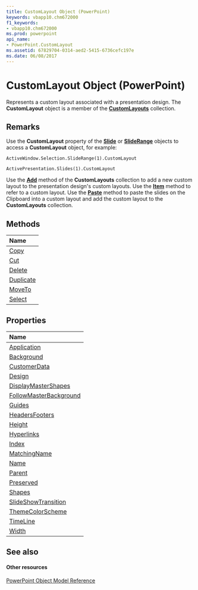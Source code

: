 ```yaml
---
title: CustomLayout Object (PowerPoint)
keywords: vbapp10.chm672000
f1_keywords:
- vbapp10.chm672000
ms.prod: powerpoint
api_name:
- PowerPoint.CustomLayout
ms.assetid: 67829704-0314-aed2-5415-6736cefc197e
ms.date: 06/08/2017
---
```



# CustomLayout Object (PowerPoint)

Represents a custom layout associated with a presentation design. The **CustomLayout** object is a member of the **[CustomLayouts](customlayouts-object-powerpoint.md)** collection.


## Remarks

Use the **CustomLayout** property of the **[Slide](slide-object-powerpoint.md)** or **[SlideRange](http://msdn.microsoft.com/library/440ab59d-744a-209f-bf28-d0acd3a21e1a%28Office.15%29.aspx)** objects to access a **CustomLayout** object, for example:


```
ActiveWindow.Selection.SlideRange(1).CustomLayout
```


```
ActivePresentation.Slides(1).CustomLayout
```

Use the **[Add](http://msdn.microsoft.com/library/d22dc23a-cb03-ab32-fd27-e360377369a9%28Office.15%29.aspx)** method of the **CustomLayouts** collection to add a new custom layout to the presentation design's custom layouts. Use the **[Item](http://msdn.microsoft.com/library/d22dc23a-cb03-ab32-fd27-e360377369a9%28Office.15%29.aspx)** method to refer to a custom layout. Use the **[Paste](http://msdn.microsoft.com/library/d4fcd2db-3d6b-0c59-6ea3-f9aadf90ed04%28Office.15%29.aspx)** method to paste the slides on the Clipboard into a custom layout and add the custom layout to the **CustomLayouts** collection.


## Methods



|**Name**|
|:-----|
|[Copy](http://msdn.microsoft.com/library/6ad8ab68-0e94-761e-d352-96eb2f8f795c%28Office.15%29.aspx)|
|[Cut](http://msdn.microsoft.com/library/e27f9ba5-d933-5e2d-e71c-e1757941bde1%28Office.15%29.aspx)|
|[Delete](http://msdn.microsoft.com/library/31f678ea-768c-d7c7-7ea9-7007f6e12ad4%28Office.15%29.aspx)|
|[Duplicate](http://msdn.microsoft.com/library/c4e0703e-5cd8-c305-bbc9-71b845ff4aba%28Office.15%29.aspx)|
|[MoveTo](http://msdn.microsoft.com/library/0efa5d50-0dd8-bcaa-5c05-1493c40c5b45%28Office.15%29.aspx)|
|[Select](http://msdn.microsoft.com/library/066d394e-2e5d-0d34-7bf5-438e3b72d908%28Office.15%29.aspx)|

## Properties



|**Name**|
|:-----|
|[Application](http://msdn.microsoft.com/library/91126d20-bfbb-fcad-72e0-fb10d78a17ab%28Office.15%29.aspx)|
|[Background](http://msdn.microsoft.com/library/61141722-d851-b3ff-f426-0865a6e31850%28Office.15%29.aspx)|
|[CustomerData](http://msdn.microsoft.com/library/a589362b-d987-f2ed-79f2-0e0afd9ae051%28Office.15%29.aspx)|
|[Design](http://msdn.microsoft.com/library/9630b24c-57fb-29a6-0126-cebf384015bd%28Office.15%29.aspx)|
|[DisplayMasterShapes](http://msdn.microsoft.com/library/07790f9c-fad7-7086-5d18-80fd6bf0658b%28Office.15%29.aspx)|
|[FollowMasterBackground](http://msdn.microsoft.com/library/9554e610-8d9a-ab32-411e-0f4aa40a7f19%28Office.15%29.aspx)|
|[Guides](http://msdn.microsoft.com/library/30230637-f357-506b-2cb3-621fb08bd36c%28Office.15%29.aspx)|
|[HeadersFooters](http://msdn.microsoft.com/library/e8a53212-99cb-26df-12dd-ec6a6c7b7116%28Office.15%29.aspx)|
|[Height](http://msdn.microsoft.com/library/7ba167ab-72dc-f482-aa7d-f0804cac895d%28Office.15%29.aspx)|
|[Hyperlinks](http://msdn.microsoft.com/library/834448c1-2acf-33b4-15c9-eb485d9c176c%28Office.15%29.aspx)|
|[Index](http://msdn.microsoft.com/library/bdbb922f-db6d-034e-b08b-08c9dd500a3b%28Office.15%29.aspx)|
|[MatchingName](http://msdn.microsoft.com/library/ff661ecd-37c7-5ea1-3bba-93e0d56aa66e%28Office.15%29.aspx)|
|[Name](http://msdn.microsoft.com/library/3ad36d6e-1b85-8ff2-9b76-f50a372e0f07%28Office.15%29.aspx)|
|[Parent](http://msdn.microsoft.com/library/373ab10a-71c8-fefb-1d5f-67c19abbc679%28Office.15%29.aspx)|
|[Preserved](http://msdn.microsoft.com/library/8a686dd4-2a03-6e56-650c-fc9b52f14b24%28Office.15%29.aspx)|
|[Shapes](http://msdn.microsoft.com/library/ed8c332c-c69e-93e4-2611-96b015a0114d%28Office.15%29.aspx)|
|[SlideShowTransition](http://msdn.microsoft.com/library/f165346b-4ad3-035b-a9be-141dc7666958%28Office.15%29.aspx)|
|[ThemeColorScheme](http://msdn.microsoft.com/library/c60258b6-5119-ee70-0d81-60c7a7869c34%28Office.15%29.aspx)|
|[TimeLine](http://msdn.microsoft.com/library/641ccad6-2a91-64d7-2884-1ab436c58b9e%28Office.15%29.aspx)|
|[Width](http://msdn.microsoft.com/library/cddb5c12-7ee9-9ad3-6534-45f0388f2d08%28Office.15%29.aspx)|

## See also


#### Other resources


[PowerPoint Object Model Reference](http://msdn.microsoft.com/library/00acd64a-5896-0459-39af-98df2849849e%28Office.15%29.aspx)
